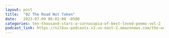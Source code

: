 ```yaml
---
layout: post
title:  "02 The Road Not Taken"
date:   2023-07-09 06:02:00 -0500
categories: ten-thousand-stars-a-cornucopia-of-best-loved-poems-vol-2
podcast_link: https://nilbus-podcasts.s3.us-east-2.amazonaws.com/the-well-trained-mind/Ten%20Thousand%20Stars%20-%20A%20Cornucopia%20of%20Best-Loved%20Poems,%20Vol%202/02%20The%20Road%20Not%20Taken.mp3
---
```

